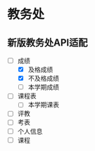 # 教务处

## 新版教务处API适配

- [ ] 成绩
    - [x] 及格成绩
    - [x] 不及格成绩
    - [ ] 本学期成绩
- [ ] 课程表
    - [ ] 本学期课表
- [ ] 评教
- [ ] 考表
- [ ] 个人信息
- [ ] 课程